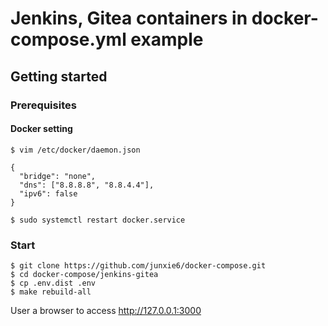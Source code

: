 # Jenkins, Gitea containers in docker-compose.yml example

## Getting started

### Prerequisites

#### Docker setting

```
$ vim /etc/docker/daemon.json

{
  "bridge": "none",
  "dns": ["8.8.8.8", "8.8.4.4"],
  "ipv6": false
}
```

```
$ sudo systemctl restart docker.service
```

### Start

```
$ git clone https://github.com/junxie6/docker-compose.git
$ cd docker-compose/jenkins-gitea
$ cp .env.dist .env
$ make rebuild-all
```

User a browser to access http://127.0.0.1:3000
